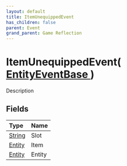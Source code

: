 ```yaml
---
layout: default
title: ItemUnequippedEvent
has_children: false
parent: Event
grand_parent: Game Reflection
---
```

# ItemUnequippedEvent( [ EntityEventBase ](/riftbreaker-wiki/docs/game-reflection/events/entity_event_base/) )
Description 

## Fields

| Type | Name |
|:----------|:--------------|
| [String](/riftbreaker-wiki/docs/game-reflection/components/string/) | Slot |
| [Entity](/riftbreaker-wiki/docs/game-reflection/classes/entity/) | Item |
| [Entity](/riftbreaker-wiki/docs/game-reflection/classes/entity/) | Entity |

